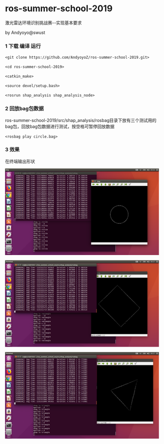 # ros-summer-school-2019
激光雷达环境识别挑战赛--实现基本要求

by Andyoyo@swust

### 1 下载 编译 运行

`<git clone https://github.com/AndyoyoZ/ros-summer-school-2019.git>`

`<cd ros-summer-school-2019>`

`<catkin_make>`

`<source devel/setup.bash>`

`<rosrun shap_analysis shap_analysis_node>`

### 2 回放bag包数据

ros-summer-school-2019/src/shap_analysis/rosbag目录下放有三个测试用的bag包，回放bag包数据进行测试，按空格可暂停回放数据

`<rosbag play circle.bag>`

### 3 效果

在终端输出形状

![circle](https://github.com/AndyoyoZ/ros-summer-school-2019/blob/master/screenshot/1.png) 

![rectangle](https://github.com/AndyoyoZ/ros-summer-school-2019/blob/master/screenshot/2.png) 

![triangle](https://github.com/AndyoyoZ/ros-summer-school-2019/blob/master/screenshot/3.png) 
